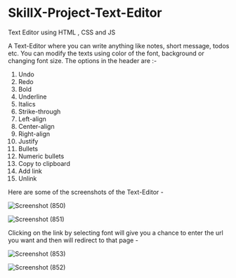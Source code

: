 # SkillX-Project-Text-Editor
Text Editor using HTML , CSS and JS

A Text-Editor where you can write anything like notes, short message, todos etc.
You can modify the texts using color of the font, background or changing font size.
The options in the header are :-
1) Undo
2) Redo
3) Bold
4) Underline
5) Italics
6) Strike-through
7) Left-align
8) Center-align
9) Right-align
10) Justify
11) Bullets
12) Numeric bullets
13) Copy to clipboard
14) Add link
15) Unlink

Here are some of the screenshots of the Text-Editor -

![Screenshot (850)](https://user-images.githubusercontent.com/108271216/235063588-84880328-604f-4a52-8eb1-26eea6894ad7.png)

![Screenshot (851)](https://user-images.githubusercontent.com/108271216/235064114-5220a130-7e4b-4a6c-876a-d37a9725618e.png)

Clicking on the link by selecting font will give you a chance to enter the url you want and then will redirect to that page - 

![Screenshot (853)](https://user-images.githubusercontent.com/108271216/235064389-708159f2-5175-43cb-9fc8-8bba173ccc35.png)

![Screenshot (852)](https://user-images.githubusercontent.com/108271216/235064271-7b72044c-e670-4f24-bb62-05ce23bed00b.png)
